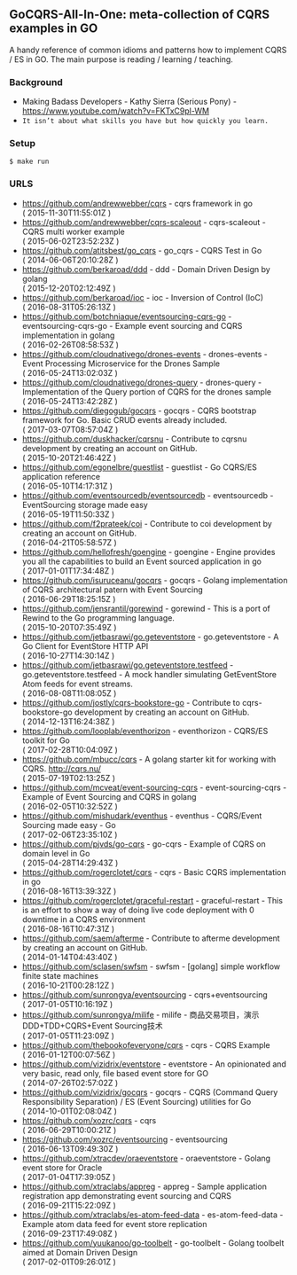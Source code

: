 ## GoCQRS-All-In-One: meta-collection of CQRS examples in GO

A handy reference of common idioms and patterns how to implement CQRS / ES in GO.
The main purpose is reading / learning / teaching.

### Background
  - Making Badass Developers - Kathy Sierra (Serious Pony) - https://www.youtube.com/watch?v=FKTxC9pl-WM
  - `It isn’t about what skills you have but how quickly you learn.`

### Setup

    $ make run

### URLS

- https://github.com/andrewwebber/cqrs - cqrs framework in go <br/> ( 2015-11-30T11:55:01Z )
- https://github.com/andrewwebber/cqrs-scaleout - cqrs-scaleout - CQRS multi worker example <br/> ( 2015-06-02T23:52:23Z )
- https://github.com/atitsbest/go_cqrs - go_cqrs - CQRS Test in Go <br/> ( 2014-06-06T20:10:28Z )
- https://github.com/berkaroad/ddd - ddd - Domain Driven Design by golang <br/> ( 2015-12-20T02:12:49Z )
- https://github.com/berkaroad/ioc - ioc - Inversion of Control (IoC) <br/> ( 2016-08-31T05:26:13Z )
- https://github.com/botchniaque/eventsourcing-cqrs-go - eventsourcing-cqrs-go - Example event sourcing and CQRS implementation in golang <br/> ( 2016-02-26T08:58:53Z )
- https://github.com/cloudnativego/drones-events - drones-events - Event Processing Microservice for the Drones Sample <br/> ( 2016-05-24T13:02:03Z )
- https://github.com/cloudnativego/drones-query - drones-query - Implementation of the Query portion of CQRS for the drones sample <br/> ( 2016-05-24T13:42:28Z )
- https://github.com/diegogub/gocqrs - gocqrs - CQRS bootstrap framework for Go. Basic CRUD events already included. <br/> ( 2017-03-07T08:57:04Z )
- https://github.com/duskhacker/cqrsnu - Contribute to cqrsnu development by creating an account on GitHub. <br/> ( 2015-10-20T21:46:42Z )
- https://github.com/egonelbre/guestlist - guestlist - Go CQRS/ES application reference <br/> ( 2016-05-10T14:17:31Z )
- https://github.com/eventsourcedb/eventsourcedb - eventsourcedb - EventSourcing storage made easy <br/> ( 2016-05-19T11:50:33Z )
- https://github.com/f2prateek/coi - Contribute to coi development by creating an account on GitHub. <br/> ( 2016-04-21T05:58:57Z )
- https://github.com/hellofresh/goengine - goengine - Engine provides you all the capabilities to build an Event sourced application in go <br/> ( 2017-01-01T17:34:48Z )
- https://github.com/isuruceanu/gocqrs - gocqrs - Golang implementation of CQRS architectural patern with Event Sourcing <br/> ( 2016-06-29T18:25:15Z )
- https://github.com/jensrantil/gorewind - gorewind - This is a port of Rewind to the Go programming language. <br/> ( 2015-10-20T07:35:49Z )
- https://github.com/jetbasrawi/go.geteventstore - go.geteventstore - A Go Client for EventStore HTTP API <br/> ( 2016-10-27T14:30:14Z )
- https://github.com/jetbasrawi/go.geteventstore.testfeed - go.geteventstore.testfeed - A mock handler simulating GetEventStore Atom feeds for event streams. <br/> ( 2016-08-08T11:08:05Z )
- https://github.com/jostly/cqrs-bookstore-go - Contribute to cqrs-bookstore-go development by creating an account on GitHub. <br/> ( 2014-12-13T16:24:38Z )
- https://github.com/looplab/eventhorizon - eventhorizon - CQRS/ES toolkit for Go <br/> ( 2017-02-28T10:04:09Z )
- https://github.com/mbucc/cqrs - A golang starter kit for working with CQRS.  http://cqrs.nu/ <br/> ( 2015-07-19T02:13:25Z )
- https://github.com/mcveat/event-sourcing-cqrs - event-sourcing-cqrs - Example of Event Sourcing and CQRS in golang <br/> ( 2016-02-05T10:32:52Z )
- https://github.com/mishudark/eventhus - eventhus - CQRS/Event Sourcing made easy - Go <br/> ( 2017-02-06T23:35:10Z )
- https://github.com/pjvds/go-cqrs - go-cqrs - Example of CQRS on domain level in Go <br/> ( 2015-04-28T14:29:43Z )
- https://github.com/rogerclotet/cqrs - cqrs - Basic CQRS implementation in go <br/> ( 2016-08-16T13:39:32Z )
- https://github.com/rogerclotet/graceful-restart - graceful-restart - This is an effort to show a way of doing live code deployment with 0 downtime in a CQRS environment <br/> ( 2016-08-16T10:47:31Z )
- https://github.com/saem/afterme - Contribute to afterme development by creating an account on GitHub. <br/> ( 2014-01-14T04:43:40Z )
- https://github.com/sclasen/swfsm - swfsm - [golang] simple workflow finite state machines <br/> ( 2016-10-21T00:28:12Z )
- https://github.com/sunrongya/eventsourcing - cqrs+eventsourcing <br/> ( 2017-01-05T10:16:19Z )
- https://github.com/sunrongya/milife - milife - 商品交易项目，演示DDD+TDD+CQRS+Event Sourcing技术 <br/> ( 2017-01-05T11:23:09Z )
- https://github.com/thebookofeveryone/cqrs - cqrs - CQRS Example <br/> ( 2016-01-12T00:07:56Z )
- https://github.com/vizidrix/eventstore - eventstore - An opinionated and very basic, read only, file based event store for GO <br/> ( 2014-07-26T02:57:02Z )
- https://github.com/vizidrix/gocqrs - gocqrs - CQRS (Command Query Responsibility Separation) / ES (Event Sourcing) utilities for Go <br/> ( 2014-10-01T02:08:04Z )
- https://github.com/xozrc/cqrs - cqrs <br/> ( 2016-06-29T10:00:21Z )
- https://github.com/xozrc/eventsourcing - eventsourcing <br/> ( 2016-06-13T09:49:30Z )
- https://github.com/xtracdev/oraeventstore - oraeventstore - Golang event store for Oracle <br/> ( 2017-01-04T17:39:05Z )
- https://github.com/xtraclabs/appreg - appreg - Sample application registration app demonstrating event sourcing and CQRS <br/> ( 2016-09-21T15:22:09Z )
- https://github.com/xtraclabs/es-atom-feed-data - es-atom-feed-data - Example atom data feed for event store replication <br/> ( 2016-09-23T17:49:08Z )
- https://github.com/yuukanoo/go-toolbelt - go-toolbelt - Golang toolbelt aimed at Domain Driven Design <br/> ( 2017-02-01T09:26:01Z )